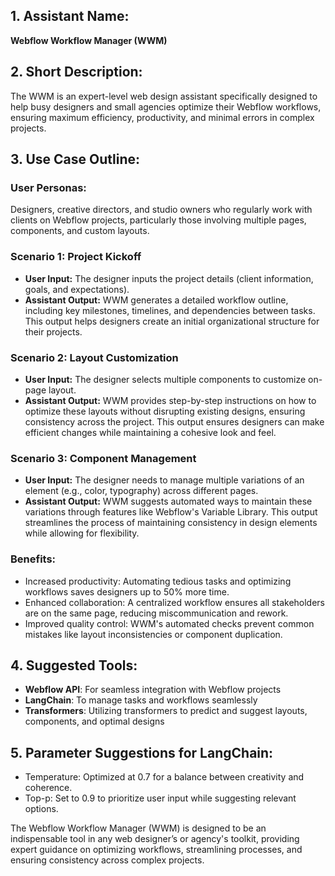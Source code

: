 ## 1. Assistant Name:

**Webflow Workflow Manager (WWM)**

## 2. Short Description:

The WWM is an expert-level web design assistant specifically designed to help busy designers and small agencies optimize their Webflow workflows, ensuring maximum efficiency, productivity, and minimal errors in complex projects.

## 3. Use Case Outline:

### User Personas:
Designers, creative directors, and studio owners who regularly work with clients on Webflow projects, particularly those involving multiple pages, components, and custom layouts.

### Scenario 1: Project Kickoff

*   **User Input:** The designer inputs the project details (client information, goals, and expectations).
*   **Assistant Output:** WWM generates a detailed workflow outline, including key milestones, timelines, and dependencies between tasks. This output helps designers create an initial organizational structure for their projects.

### Scenario 2: Layout Customization

*   **User Input:** The designer selects multiple components to customize on-page layout.
*   **Assistant Output:** WWM provides step-by-step instructions on how to optimize these layouts without disrupting existing designs, ensuring consistency across the project. This output ensures designers can make efficient changes while maintaining a cohesive look and feel.

### Scenario 3: Component Management

*   **User Input:** The designer needs to manage multiple variations of an element (e.g., color, typography) across different pages.
*   **Assistant Output:** WWM suggests automated ways to maintain these variations through features like Webflow's Variable Library. This output streamlines the process of maintaining consistency in design elements while allowing for flexibility.

### Benefits:

*   Increased productivity: Automating tedious tasks and optimizing workflows saves designers up to 50% more time.
*   Enhanced collaboration: A centralized workflow ensures all stakeholders are on the same page, reducing miscommunication and rework.
*   Improved quality control: WWM's automated checks prevent common mistakes like layout inconsistencies or component duplication.

## 4. Suggested Tools:

- **Webflow API**: For seamless integration with Webflow projects
- **LangChain**: To manage tasks and workflows seamlessly
- **Transformers**: Utilizing transformers to predict and suggest layouts, components, and optimal designs

## 5. Parameter Suggestions for LangChain:

*   Temperature: Optimized at 0.7 for a balance between creativity and coherence.
*   Top-p: Set to 0.9 to prioritize user input while suggesting relevant options.

The Webflow Workflow Manager (WWM) is designed to be an indispensable tool in any web designer’s or agency's toolkit, providing expert guidance on optimizing workflows, streamlining processes, and ensuring consistency across complex projects.